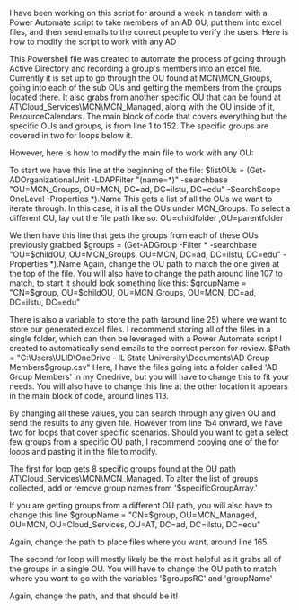 I have been working on this script for around a week in tandem with a Power Automate script to take members of an AD OU, put them into excel files, and then send emails to the correct people to verify the users. 
Here is how to modify the script to work with any AD 

This Powershell file was created to automate the process of going through Active Directory and recording a group's members into an excel file. Currently it is set up to go through the OU found at MCN\MCN_Groups, going into each of the sub OUs and getting the members from the groups located there. It also grabs from another specific OU that can be found at AT\Cloud_Services\MCN\MCN_Managed, along with the OU inside of it, ResourceCalendars. The main block of code that covers everything but the specific OUs and groups, is from line 1 to 152. The specific groups are covered in two for loops below it. 

However, here is how to modify the main file to work with any OU:

To start we have this line at the beginning of the file:
$listOUs = (Get-ADOrganizationalUnit -LDAPFilter "(name=*)" -searchbase "OU=MCN_Groups, OU=MCN, DC=ad, DC=ilstu, DC=edu" -SearchScope OneLevel -Properties *).Name
This gets a list of all the OUs we want to iterate through. In this case, it is all the OUs under MCN_Groups. To select a different OU, lay out the file path like so: OU=childfolder ,OU=parentfolder

We then have this line that gets the groups from each of these OUs previously grabbed
$groups = (Get-ADGroup -Filter * -searchbase "OU=$childOU, OU=MCN_Groups, OU=MCN, DC=ad, DC=ilstu, DC=edu" -Properties *).Name
Again, change the OU path to match the one given at the top of the file. 
You will also have to change the path around line 107 to match, to start it should look something like this:
$groupName = "CN=$group, OU=$childOU, OU=MCN_Groups, OU=MCN, DC=ad, DC=ilstu, DC=edu"

There is also a variable to store the path (around line 25) where we want to store our generated excel files. I recommend storing all of the files in a single folder, which can then be leveraged with a Power Automate script I created to automatically send emails to the correct person for review.
$Path = "C:\Users\ULID\OneDrive - IL State University\Documents\AD Group Members\$group.csv"
Here, I have the files going into a folder called 'AD Group Members' in my Onedrive, but you will have to change this to fit your needs. You will also have to change this line at the other location it appears in the main block of code, around lines 113.


By changing all these values, you can search through any given OU and send the results to any given file. However from line 154 onward, we have two for loops that cover specific scenarios. Should you want to get a select few groups from a specific OU path, I recommend copying one of the for loops and pasting it in the file to modify. 

The first for loop gets 8 specific groups found at the OU path AT\Cloud_Services\MCN\MCN_Managed. To alter the list of groups collected, add or remove group names from '$specificGroupArray.'

If you are getting groups from a different OU path, you will also have to change this line
$groupName = "CN=$group, OU=MCN_Managed, OU=MCN, OU=Cloud_Services, OU=AT, DC=ad, DC=ilstu, DC=edu"

Again, change the path to place files where you want, around line 165.


The second for loop will mostly likely be the most helpful as it grabs all of the groups in a single OU. You will have to change the OU path to match where you want to go with the variables '$groupsRC' and 'groupName'

Again, change the path, and that should be it!


